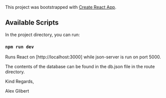 This project was bootstrapped with [Create React App](https://github.com/facebook/create-react-app).

## Available Scripts

In the project directory, you can run:

### `npm run dev`

Runs React on [http://localhost:3000] while json-server is run on port 5000.

The contents of the database can be found in the db.json file in the route directory.

Kind Regards,

Alex Glibert




